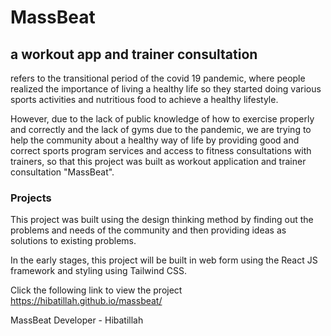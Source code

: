 # MassBeat
## a workout app and trainer consultation

refers to the transitional period of the covid 19 pandemic, where people realized the importance of living a healthy life so they started doing various sports activities and nutritious food to achieve a healthy lifestyle. 

However, due to the lack of public knowledge of how to exercise properly and correctly and the lack of gyms due to the pandemic, we are trying to help the community about a healthy way of life by providing good and correct sports program services and access to fitness consultations with trainers, so that this project was built as workout application and trainer consultation "MassBeat".

### Projects

This project was built using the design thinking method by finding out the problems and needs of the community and then providing ideas as solutions to existing problems.

In the early stages, this project will be built in web form using the React JS framework and styling using Tailwind CSS.

Click the following link to view the project https://hibatillah.github.io/massbeat/

MassBeat Developer - Hibatillah